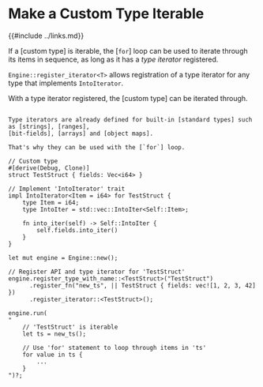 Make a Custom Type Iterable
===========================

{{#include ../links.md}}

If a [custom type] is iterable, the [`for`] loop can be used to iterate through
its items in sequence, as long as it has a _type iterator_ registered.

`Engine::register_iterator<T>` allows registration of a type iterator for any type
that implements `IntoIterator`.

With a type iterator registered, the [custom type] can be iterated through.

```admonish info "Built-in type iterators"

Type iterators are already defined for built-in [standard types] such as [strings], [ranges],
[bit-fields], [arrays] and [object maps].

That's why they can be used with the [`for`] loop.
```

```rust,no_run
// Custom type
#[derive(Debug, Clone)]
struct TestStruct { fields: Vec<i64> }

// Implement 'IntoIterator' trait
impl IntoIterator<Item = i64> for TestStruct {
    type Item = i64;
    type IntoIter = std::vec::IntoIter<Self::Item>;

    fn into_iter(self) -> Self::IntoIter {
        self.fields.into_iter()
    }
}

let mut engine = Engine::new();

// Register API and type iterator for 'TestStruct'
engine.register_type_with_name::<TestStruct>("TestStruct")
      .register_fn("new_ts", || TestStruct { fields: vec![1, 2, 3, 42] })
      .register_iterator::<TestStruct>();

engine.run(
"
    // 'TestStruct' is iterable
    let ts = new_ts();

    // Use 'for' statement to loop through items in 'ts'
    for value in ts {
        ...
    }
")?;
```
